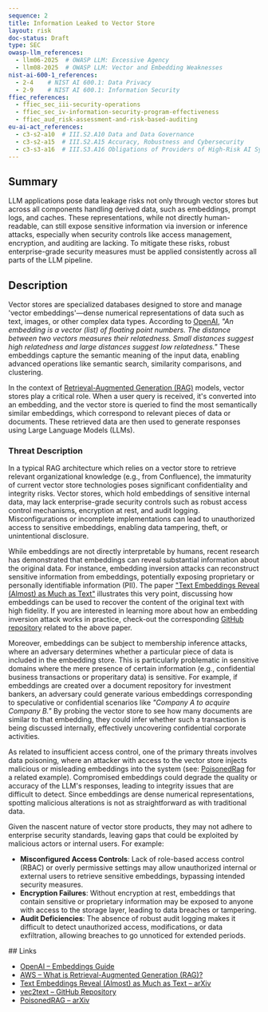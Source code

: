 ```yaml
---
sequence: 2
title: Information Leaked to Vector Store
layout: risk
doc-status: Draft
type: SEC
owasp-llm_references:
  - llm06-2025  # OWASP LLM: Excessive Agency
  - llm08-2025  # OWASP LLM: Vector and Embedding Weaknesses
nist-ai-600-1_references:
  - 2-4    # NIST AI 600.1: Data Privacy
  - 2-9    # NIST AI 600.1: Information Security
ffiec_references:
  - ffiec_sec_iii-security-operations
  - ffiec_sec_iv-information-security-program-effectiveness
  - ffiec_aud_risk-assessment-and-risk-based-auditing
eu-ai-act_references:
  - c3-s2-a10  # III.S2.A10 Data and Data Governance
  - c3-s2-a15  # III.S2.A15 Accuracy, Robustness and Cybersecurity
  - c3-s3-a16  # III.S3.A16 Obligations of Providers of High-Risk AI Systems
---
```


## Summary

LLM applications pose data leakage risks not only through vector stores but across all components handling derived data, such as embeddings, prompt logs, and caches. These representations, while not directly human-readable, can still expose sensitive information via inversion or inference attacks, especially when security controls like access management, encryption, and auditing are lacking. To mitigate these risks, robust enterprise-grade security measures must be applied consistently across all parts of the LLM pipeline.

## Description

Vector stores are specialized databases designed to store and manage 'vector embeddings'—dense numerical representations of data such as text, images, or other complex data types. According to [OpenAI](https://platform.openai.com/docs/guides/embeddings), *"An embedding is a vector (list) of floating point numbers. The distance between two vectors measures their relatedness. Small distances suggest high relatedness and large distances suggest low relatedness."* These embeddings capture the semantic meaning of the input data, enabling advanced operations like semantic search, similarity comparisons, and clustering.

In the context of [Retrieval-Augmented Generation (RAG)](https://aws.amazon.com/what-is/retrieval-augmented-generation/) models, vector stores play a critical role. When a user query is received, it's converted into an embedding, and the vector store is queried to find the most semantically similar embeddings, which correspond to relevant pieces of data or documents. These retrieved data are then used to generate responses using Large Language Models (LLMs).

### Threat Description

In a typical RAG architecture which relies on a vector store to retrieve relevant organizational knowledge (e.g., from Confluence), the immaturity of current vector store technologies poses significant confidentiality and integrity risks. Vector stores, which hold embeddings of sensitive internal data, may lack enterprise-grade security controls such as robust access control mechanisms, encryption at rest, and audit logging. Misconfigurations or incomplete implementations can lead to unauthorized access to sensitive embeddings, enabling data tampering, theft, or unintentional disclosure.

While embeddings are not directly interpretable by humans, recent research has demonstrated that embeddings can reveal substantial information about the original data. For instance, embedding inversion attacks can reconstruct sensitive information from embeddings, potentially exposing proprietary or personally identifiable information (PII). The paper ["Text Embeddings Reveal (Almost) as Much as Text"](https://arxiv.org/abs/2310.06816) illustrates this very point, discussing how embeddings can be used to recover the content of the original text with high fidelity. If you are interested in learning more about how an embedding inversion attack works in practice, check-out the corresponding [GitHub repository](https://github.com/jxmorris12/vec2text) related to the above paper.

Moreover, embeddings can be subject to membership inference attacks, where an adversary determines whether a particular piece of data is included in the embedding store. This is particularly problematic in sensitive domains where the mere presence of certain information (e.g., confidential business transactions or properitary data) is sensitive. For example, if embeddings are created over a document repository for investment bankers, an adversary could generate various embeddings corresponding to speculative or confidential scenarios like *"Company A to acquire Company B."* By probing the vector store to see how many documents are similar to that embedding, they could infer whether such a transaction is being discussed internally, effectively uncovering confidential corporate activities.

As related to insufficient access control, one of the primary threats involves data poisoning, where an attacker with access to the vector store injects malicious or misleading embeddings into the system (see: [PoisonedRag](https://arxiv.org/html/2402.07867v1) for a related example). Compromised embeddings could degrade the quality or accuracy of the LLM's responses, leading to integrity issues that are difficult to detect. Since embeddings are dense numerical representations, spotting malicious alterations is not as straightforward as with traditional data.

Given the nascent nature of vector store products, they may not adhere to enterprise security standards, leaving gaps that could be exploited by malicious actors or internal users. For example:

- **Misconfigured Access Controls**: Lack of role-based access control (RBAC) or overly permissive settings may allow unauthorized internal or external users to retrieve sensitive embeddings, bypassing intended security measures.
- **Encryption Failures**: Without encryption at rest, embeddings that contain sensitive or proprietary information may be exposed to anyone with access to the storage layer, leading to data breaches or tampering.
- **Audit Deficiencies**: The absence of robust audit logging makes it difficult to detect unauthorized access, modifications, or data exfiltration, allowing breaches to go unnoticed for extended periods.

## Links

* [OpenAI – Embeddings Guide](https://platform.openai.com/docs/guides/embeddings)
* [AWS – What is Retrieval-Augmented Generation (RAG)?](https://aws.amazon.com/what-is/retrieval-augmented-generation/)
* [Text Embeddings Reveal (Almost) as Much as Text – arXiv](https://arxiv.org/abs/2310.06816)
* [vec2text – GitHub Repository](https://github.com/jxmorris12/vec2text)
* [PoisonedRAG – arXiv](https://arxiv.org/html/2402.07867v1)
